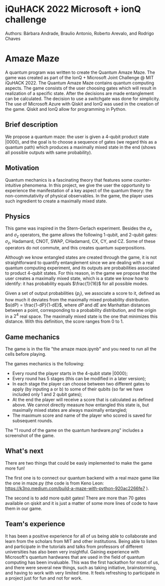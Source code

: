 # iQuHACK 2022 Microsoft + ionQ challenge
Authors: Bárbara Andrade, Braulio Antonio, Roberto Arevalo, and Rodrigo Chaves

# Amaze Maze 

A quantum program was written to create the Quantum Amaze Maze. The game was created as part of the IonQ + Microsoft Joint Challenge @ MIT iQuHACK 2022. The Quantum Amaze Maze contains quantum computing aspects. The game consists of the user choosing gates which will result in realization of a specific state. After the decisions are made entanglement can be calculated. The decision to use a switchgate was done for simplicity. The use of Microsoft Azure with Qiskit and IonQ was used in the creation of the game. Qiskit and IonQ allow for programming in Python.

## Brief description
We propose a quantum maze: the user is given a 4-qubit product state $|{0000}\rangle$, and the goal is to choose a sequence of gates (we regard this as a quantum path) which produces a maximally mixed state in the end (shows all possible outputs with same probability).

## Motivation
Quantum mechanics is a fascinating theory that features some counter-intuitive phenomena. In this project, we give the user the opportunity to experience the manifestation of a key aspect of the quantum theory: the non-commutativity of physical observables. In the game, the player uses such ingredient to create a maximally mixed state.

## Physics
This game was inspired in the Stern-Gerlach experiment. Besides the $\sigma_x$ and $\sigma_z$ operators, the game allows the following 1-qubit, and 2-qubit gates: $\sigma_z$, Hadamard, CNOT, SWAP, CHadamard, CX, CY, and CZ. Some of these operators do not commute, and this creates quantum superpositions.

Although we know entangled states are created through the game, it is not straightforward to quantify entanglement since we are dealing with a real quantum computing experiment, and its outputs are probabilities associated to product 4-qubit states. For this reason, in the game we propose that the user creates a maximally mixed state, which is a state we know how to identify: it has probability equals $\frac{1}{16}$ for all possible modes.

Given a set of output probabilities $\{p_j\}$, we associate a score to it, defined as how much it deviates from the maximally mixed probability distribution. $s(dP) = \frac{1-dP}{1-dE}$, where $dP$ and $dE$ are Manhattan distances between a point, corresponding to a probability distribution, and the origin in a $2^4$ real space. The maximally mixed state is the one that minimizes this distance. With this definition, the score ranges from 0 to 1.

## Game mechanics
The game is in the file "the amaze maze.ipynb" and you need to run all the cells before playing. 

The games mechanics is the following:

- Every round the player starts in the 4-qubit state $|{0000}\rangle$;
- Every round has 5 stages (this can be modified in a later version);
- In each stage the player can choose between two different gates to apply (by inputing a or b) to some of their qubits (so far we have included only 1 and 2 qubit gates);
- At the end the player will receive a score that is calculated as defined above. We cannot directly measure how entangled this state is, but maximally mixed states are always maximally entangled;
- The maximum score and name of the player who scored is saved for subsequent rounds.

The "1 round of the game on the quantum hardware.png" includes a screenshot of the game.

## What's next
There are two things that could be easly implemented to make the game more fun! 

The first one is to connect our quantum backend with a real maze game like the one in maze.py (the code is from Keno Leon: https://k3no.medium.com/build-a-maze-with-python-920ac2266fe7 ). 

The second is to add more qubit gates!
There are more than 70 gates available on qiskit and it is just a matter of some more lines of code to have them in our game.

## Team's experience
It has been a positive experience for all of us being able to collaborate and learn from the scholars from MIT and other institutions. Being able to listen and participate in the tutorials and talks from professors of different universities has also been very insightful. Gaining experience with Microsoft's quantum hardwares that are used in the field of quantum computing has been invaluable. This was the first hackathon for most of us, and there were several new things, such as taking initiative, brainstorming, and having to work with very limited time. It feels refreshing to participate in a project just for fun and not for work.